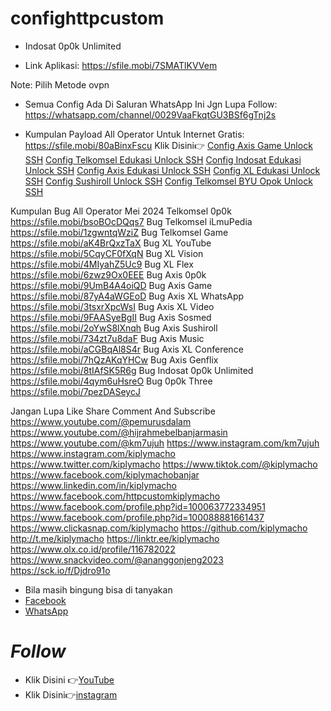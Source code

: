 # confighttpcustom

- Indosat 0p0k Unlimited

- Link Aplikasi:
https://sfile.mobi/7SMATlKVVem

Note:
Pilih Metode ovpn

- Semua Config Ada Di Saluran WhatsApp Ini Jgn Lupa Follow:
https://whatsapp.com/channel/0029VaaFkqtGU3BSf6gTnj2s

- Kumpulan Payload All Operator Untuk Internet Gratis:
https://sfile.mobi/80aBinxFscu
Klik Disini👉
[Config Axis Game Unlock SSH](https://youtu.be/9TITdO2-UfU)
[Config Telkomsel Edukasi Unlock SSH](https://youtu.be/OQJfKepO4hU)
[Config Indosat Edukasi Unlock SSH](https://youtu.be/HBC9i9z75QA)
[Config Axis Edukasi Unlock SSH](https://youtu.be/d6chn5vTzZE)
[Config XL Edukasi Unlock SSH](https://youtu.be/ljJVO5bPtYg)
[Config Sushiroll Unlock SSH](https://youtu.be/R-rBfhBbm1M)
[Config Telkomsel BYU Opok Unlock SSH](https://youtu.be/u8Y9cLIhTLs)

Kumpulan Bug All Operator Mei 2024
Telkomsel 0p0k
https://sfile.mobi/bsoBOcDQqs7
Bug Telkomsel iLmuPedia
https://sfile.mobi/1zgwntqWziZ
Bug Telkomsel Game
https://sfile.mobi/aK4BrQxzTaX
Bug XL YouTube
https://sfile.mobi/5CqyCF0fXqN
Bug XL Vision
https://sfile.mobi/4MIyahZ5Uc9
Bug XL Flex
https://sfile.mobi/6zwz9Ox0EEE
Bug Axis 0p0k
https://sfile.mobi/9UmB4A4oiQD
Bug Axis Game
https://sfile.mobi/87yA4aWGEoD
Bug Axis XL WhatsApp
https://sfile.mobi/3tsxrXpcWsI
Bug Axis XL Video 
https://sfile.mobi/9FAASyeBgII
Bug Axis Sosmed
https://sfile.mobi/2oYwS8lXnqh
Bug Axis Sushiroll
https://sfile.mobi/734zt7u8daF
Bug Axis Music
https://sfile.mobi/aCGBqAl8S4r
Bug Axis XL Conference
https://sfile.mobi/7hQzAKqYHCw
Bug Axis Genflix
https://sfile.mobi/8tIAfSK5R6g
Bug Indosat 0p0k Unlimited
https://sfile.mobi/4qym6uHsreO
Bug 0p0k Three
https://sfile.mobi/7pezDASeycJ

Jangan Lupa Like Share Comment And Subscribe
https://www.youtube.com/@pemurusdalam
https://www.youtube.com/@hijrahmebelbanjarmasin
https://www.youtube.com/@km7ujuh
https://www.instagram.com/km7ujuh
https://www.instagram.com/kiplymacho
https://www.twitter.com/kiplymacho
https://www.tiktok.com/@kiplymacho
https://www.facebook.com/kiplymachobanjar
https://www.linkedin.com/in/kiplymacho
https://www.facebook.com/httpcustomkiplymacho
https://www.facebook.com/profile.php?id=100063772334951
https://www.facebook.com/profile.php?id=100088881661437
https://www.clickasnap.com/kiplymacho
https://github.com/kiplymacho
http://t.me/kiplymacho
https://linktr.ee/kiplymacho
https://www.olx.co.id/profile/116782022
https://www.snackvideo.com/@ananggonjeng2023
https://sck.io/f/Djdro91o




- Bila masih bingung bisa di tanyakan 
- [Facebook](https://www.facebook.com/httpcustomkiplymacho/)
- [WhatsApp](https://wa.me/6285751032225)

# _Follow_
- Klik Disini 👉[YouTube](https://www.youtube.com/@km7ujuh)
- Klik Disini👉[instagram](https://instagram.com/kiplymacho)
